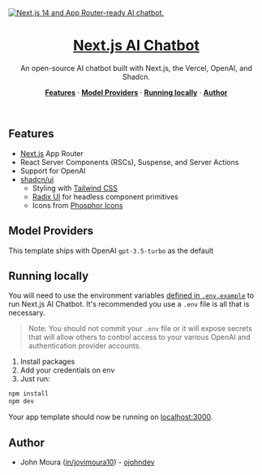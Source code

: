 <a href="https://open-chatbot-next.vercel.app/">
  <img alt="Next.js 14 and App Router-ready AI chatbot." src="https://chat.vercel.ai/opengraph-image.png">
  <h1 align="center">Next.js AI Chatbot</h1>
</a>

<p align="center">
  An open-source AI chatbot built with Next.js, the Vercel, OpenAI, and Shadcn.
</p>

<p align="center">
  <a href="#features"><strong>Features</strong></a> ·
  <a href="#model-providers"><strong>Model Providers</strong></a> ·
  <a href="#running-locally"><strong>Running locally</strong></a> ·
  <a href="#authors"><strong>Author</strong></a>
</p>
<br/>

## Features

- [Next.js](https://nextjs.org) App Router
- React Server Components (RSCs), Suspense, and Server Actions
- Support for OpenAI
- [shadcn/ui](https://ui.shadcn.com)
  - Styling with [Tailwind CSS](https://tailwindcss.com)
  - [Radix UI](https://radix-ui.com) for headless component primitives
  - Icons from [Phosphor Icons](https://phosphoricons.com)

## Model Providers

This template ships with OpenAI `gpt-3.5-turbo` as the default

## Running locally

You will need to use the environment variables [defined in `.env.example`](.env.example) to run Next.js AI Chatbot. It's recommended you use a `.env` file is all that is necessary.

> Note: You should not commit your `.env` file or it will expose secrets that will allow others to control access to your various OpenAI and authentication provider accounts.

1. Install packages
2. Add your credentials on env
3. Just run:

```bash
npm install
npm dev
```

Your app template should now be running on [localhost:3000](http://localhost:3000/).

## Author

- John Moura ([in/jovimoura10](https://www.linkedin.com/in/jovimoura10/)) - [ojohndev](https://www.instagram.com/ojohndev/)
